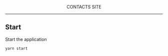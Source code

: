 
<div align="center" >CONTACTS SITE</div>

---

## Start

Start the application

```shell
yarn start
```
